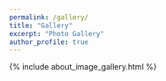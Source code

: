 ```yaml
---
permalink: /gallery/
title: "Gallery"
excerpt: "Photo Gallery"
author_profile: true
---
```


{% include about_image_gallery.html %}
